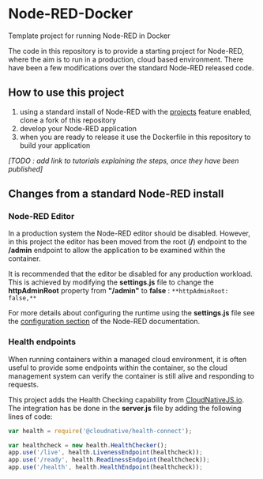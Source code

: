 # Node-RED-Docker

Template project for running Node-RED in Docker

The code in this repository is to provide a starting project for Node-RED, where the aim is to run in a production, cloud based environment.  There have been a few modifications over the standard Node-RED released code.

## How to use this project

1. using a standard install of Node-RED with the [projects](https://nodered.org/docs/user-guide/projects/) feature enabled, clone a fork of this repository
2. develop your Node-RED application
3. when you are ready to release it use the Dockerfile in this repository to build your application

*[TODO : add link to tutorials explaining the steps, once they have been published]*

## Changes from a standard Node-RED install

### Node-RED Editor

In a production system the Node-RED editor should be disabled.  However, in this project the editor has been moved from the root (**/**) endpoint to the **/admin** endpoint to allow the application to be examined within the container.

It is recommended that the editor be disabled for any production workload.  This is achieved by modifying the **settings.js** file to change the **httpAdminRoot** property from **"/admin"** to **false** : `**httpAdminRoot: false,**`

For more details about configuring the runtime using the **settings.js** file see the [configuration section](https://nodered.org/docs/user-guide/runtime/configuration) of the Node-RED documentation.

### Health endpoints

When running containers within a managed cloud environment, it is often useful to provide some endpoints within the container, so the cloud management system can verify the container is still alive and responding to requests.

This project adds the Health Checking capability from [CloudNativeJS.io](https://www.cloudnativejs.io).  The integration has be done in the **server.js** file by adding the following lines of code:

```JavaScript
var health = require('@cloudnative/health-connect');

var healthcheck = new health.HealthChecker();
app.use('/live', health.LivenessEndpoint(healthcheck));
app.use('/ready', health.ReadinessEndpoint(healthcheck));
app.use('/health', health.HealthEndpoint(healthcheck));
```
